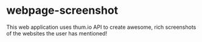 # webpage-screenshot
This web application uses thum.io API to create awesome, rich screenshots of the websites the user has mentioned!
